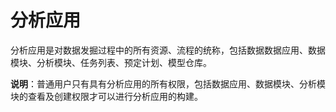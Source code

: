 # 分析应用

分析应用是对数据发掘过程中的所有资源、流程的统称，包括数据数据应用、数据模块、分析模块、任务列表、预定计划、模型仓库。

**说明**：普通用户只有具有分析应用的所有权限，包括数据应用、数据模块、分析模块的查看及创建权限才可以进行分析应用的构建。


